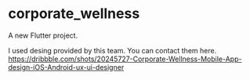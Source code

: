 # corporate_wellness

A new Flutter project.


I used desing provided by this team. You can contact them here. 
https://dribbble.com/shots/20245727-Corporate-Wellness-Mobile-App-design-iOS-Android-ux-ui-designer